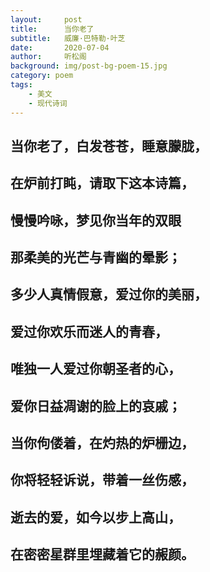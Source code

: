 ```yaml
---
layout:     post
title:      当你老了
subtitle:   威廉·巴特勒·叶芝
date:       2020-07-04
author:     听松阁
background: img/post-bg-poem-15.jpg
category: poem
tags:
    - 美文
    - 现代诗词
---
```



## 当你老了，白发苍苍，睡意朦胧，

## 在炉前打盹，请取下这本诗篇，

## 慢慢吟咏，梦见你当年的双眼

## 那柔美的光芒与青幽的晕影；

## 多少人真情假意，爱过你的美丽，

## 爱过你欢乐而迷人的青春，

## 唯独一人爱过你朝圣者的心，

## 爱你日益凋谢的脸上的哀戚；

## 当你佝偻着，在灼热的炉栅边，

## 你将轻轻诉说，带着一丝伤感，

## 逝去的爱，如今以步上高山，

## 在密密星群里埋藏着它的赧颜。

